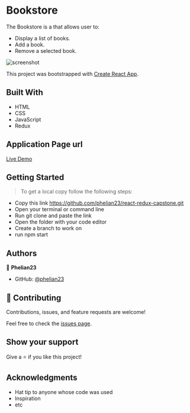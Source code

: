 # Bookstore
The Bookstore is a that allows user to:

- Display a list of books.
- Add a book.
- Remove a selected book.

![screenshot](./src/images/bookPage.PNG)

This project was bootstrapped with [Create React App](https://github.com/facebook/create-react-app).

## Built With

- HTML
- CSS
- JavaScript
- Redux

## Application Page url

[Live Demo](https://hopeful-easley-4dce01.netlify.app/)

## Getting Started

> To get a local copy follow the following steps:

- Copy this link https://github.com/phelian23/react-redux-capstone.git
- Open your terminal or command line
- Run git clone and paste the link
- Open the folder with your code editor
- Create a branch to work on
- run npm start

## Authors

👤 **Phelian23**

- GitHub: [@phelian23](https://github.com/phelian23)

## 🤝 Contributing

Contributions, issues, and feature requests are welcome!

Feel free to check the [issues page](../../issues/).

## Show your support

Give a ⭐️ if you like this project!

## Acknowledgments

- Hat tip to anyone whose code was used
- Inspiration
- etc
